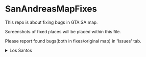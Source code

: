# SanAndreasMapFixes
This repo is about fixing bugs in GTA:SA map.

Screenshots of fixed places will be placed within this file.

Please report found bugs(both in fixes/original map) in 'Issues' tab.


<details>
  <summary>Los Santos</summary>
  <details>
  	<summary>road_lawn11</summary>
      ![image]("https://github.com/Allerek/SanAndreasMapFixes/blob/e4c9630a39aff8222d6f4952e28d7709ab386e60/%5BScreenshots%5D/road_lawn11_before.png")
  	
  
</details>
